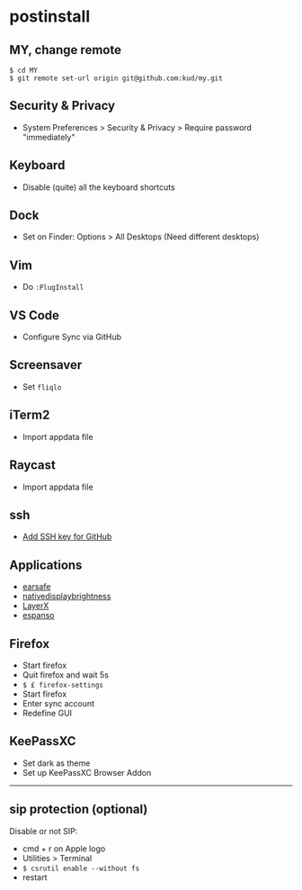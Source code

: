 # postinstall

## MY, change remote

```shell
$ cd MY
$ git remote set-url origin git@github.com:kud/my.git
```

## Security & Privacy

- System Preferences > Security & Privacy > Require password "immediately"

## Keyboard

- Disable (quite) all the keyboard shortcuts

## Dock

- Set on Finder: Options > All Desktops (Need different desktops)

## Vim

- Do `:PlugInstall`

## VS Code

- Configure Sync via GitHub

## Screensaver

- Set `fliqlo`

## iTerm2

- Import appdata file

## Raycast

- Import appdata file

## ssh

- [Add SSH key for GitHub](https://help.github.com/articles/connecting-to-github-with-ssh/)

## Applications

- [earsafe](https://earsafe.io/)
- [nativedisplaybrightness](https://github.com/KAMIKAZEUA/NativeDisplayBrightness/releases)
- [LayerX](https://yuhua-chen.github.io/LayerX/)
- [espanso](https://github.com/espanso/espanso/releases)

## Firefox

- Start firefox
- Quit firefox and wait 5s
- `$ £ firefox-settings`
- Start firefox
- Enter sync account
- Redefine GUI

## KeePassXC

- Set dark as theme
- Set up KeePassXC Browser Addon

---

## sip protection (optional)

Disable or not SIP:

- cmd + r on Apple logo
- Utilities > Terminal
- `$ csrutil enable --without fs`
- restart
